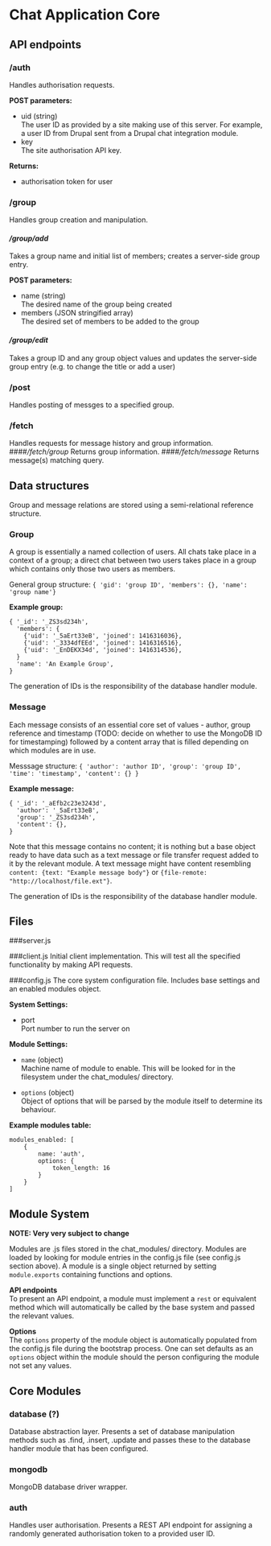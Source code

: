 Chat Application Core
=====================

API endpoints
-------------

### /auth
Handles authorisation requests.

**POST parameters:**

* uid (string)   
The user ID as provided by a site making use of this server. For example, a user ID from Drupal sent from a Drupal chat integration module.
* key  
The site authorisation API key.

**Returns:**

* authorisation token for user

### /group
Handles group creation and manipulation.

#### _/group/add_
Takes a group name and initial list of members; creates a server-side group entry.

**POST parameters:**

* name (string)  
The desired name of the group being created
* members (JSON stringified array)  
The desired set of members to be added to the group
#### _/group/edit_
Takes a group ID and any group object values and updates the server-side group entry (e.g. to change the title or add a user)

### /post
Handles posting of messges to a specified group.
### /fetch
Handles requests for message history and group information.
####_/fetch/group_
Returns group information.
####_/fetch/message_
Returns message(s) matching query.

Data structures
---------------
Group and message relations are stored using a semi-relational reference structure.
### Group
A group is essentially a named collection of users. All chats take place in a context of a group; a direct chat between two users takes place in a group which contains only those two users as members.

General group structure: `{ 'gid': 'group ID', 'members': {}, 'name': 'group name'}`

**Example group:**
```
{ '_id': '_ZS3sd234h',
  'members': {
    {'uid': '_5aErt33eB', 'joined': 1416316036},
    {'uid': '_3334dfEEd', 'joined': 1416316516},
    {'uid': '_EnDEKX34d', 'joined': 1416314536},
  }
  'name': 'An Example Group',
}
```

The generation of IDs is the responsibility of the database handler module.
### Message
Each message consists of an essential core set of values - author, group reference and timestamp (TODO: decide on whether to use the MongoDB ID for timestamping) followed by a content array that is filled depending on which modules are in use.

Messsage structure: `{ 'author': 'author ID', 'group': 'group ID', 'time': 'timestamp', 'content': {} }`

**Example message:**
```
{ '_id': '_aEfb2c23e3243d',
  'author': '_5aErt33eB',
  'group': '_ZS3sd234h',
  'content': {},
}
```
Note that this message contains no content; it is nothing but a base object ready to have data such as a text message or file transfer request added to it by the relevant module. A text message might have content resembling `content: {text: "Example message body"}` or `{file-remote: "http://localhost/file.ext"}`.

The generation of IDs is the responsibility of the database handler module.

Files
-----

###server.js

###client.js
Initial client implementation. This will test all the specified functionality by making API requests.

###config.js
The core system configuration file. Includes base settings and an enabled modules object.

**System Settings:**   

* port   
  Port number to run the server on

**Module Settings:**

* `name` (object)   
  Machine name of module to enable. This will be looked for in the filesystem under the chat_modules/ directory.

* `options` (object)   
Object of options that will be parsed by the module itself to determine its behaviour.

**Example modules table:**   
```
modules_enabled: [
    {
        name: 'auth',
        options: {
            token_length: 16
        }
    }
]
```

Module System
-------------
**NOTE: Very very subject to change**

Modules are .js files stored in the chat_modules/ directory. Modules are loaded by looking for module entries 
in the config.js file (see config.js section above). A module is a single object returned by setting 
`module.exports` containing functions and options.

**API endpoints**   
To present an API endpoint, a module must implement a `rest` or equivalent method which will automatically be
called by the base system and passed the relevant values.

**Options**   
The `options` property of the module object is automatically populated from the config.js file during the
bootstrap process. One can set defaults as an `options` object within the module should the person configuring
the module not set any values.

Core Modules
------------

### database (?)

Database abstraction layer. Presents a set of database manipulation methods such as .find, .insert, .update and
passes these to the database handler module that has been configured.

### mongodb

MongoDB database driver wrapper.

### auth

Handles user authorisation. Presents a REST API endpoint for assigning a randomly generated authorisation token to
a provided user ID.
